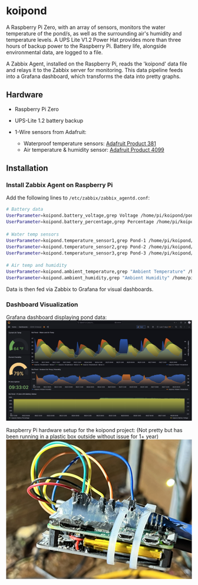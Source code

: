 # koipond
A Raspberry Pi Zero, with an array of sensors, monitors the water temperature of the pond/s, as well as the surrounding air's humidity and temperature levels. 
A UPS Lite V1.2 Power Hat provides more than three hours of backup power to the Raspberry Pi. 
Battery life, alongside environmental data, are logged to a file.

A Zabbix Agent, installed on the Raspberry Pi, reads the 'koipond' data file and relays it to the Zabbix server for monitoring. 
This data pipeline feeds into a Grafana dashboard, which transforms the data into pretty graphs.

## Hardware
* Raspberry Pi Zero
* UPS-Lite 1.2 battery backup

* 1-Wire sensors from Adafruit:
  * Waterproof temperature sensors: [Adafruit Product 381](https://www.adafruit.com/product/381)
  * Air temperature & humidity sensor: [Adafruit Product 4099](https://www.adafruit.com/product/4099)

## Installation
### Install Zabbix Agent on Raspberry Pi
Add the following lines to `/etc/zabbix/zabbix_agentd.conf`:

```bash
# Battery data
UserParameter=koipond.battery_voltage,grep Voltage /home/pi/koipond/pond-data.txt | cut -f3 -d ' '
UserParameter=koipond.battery_percentage,grep Percentage /home/pi/koipond/pond-data.txt | cut -f3 -d ' '

# Water temp sensors
UserParameter=koipond.temperature_sensor1,grep Pond-1 /home/pi/koipond/pond-data.txt | cut -f3 -d ' '
UserParameter=koipond.temperature_sensor2,grep Pond-2 /home/pi/koipond/pond-data.txt | cut -f3 -d ' '
UserParameter=koipond.temperature_sensor3,grep Pond-3 /home/pi/koipond/pond-data.txt | cut -f3 -d ' '
 
# Air temp and humidity
UserParameter=koipond.ambient_temperature,grep "Ambient Temperature" /home/pi/koipond/pond-data.txt | cut -f3 -d ' '
UserParameter=koipond.ambient_humidity,grep "Ambient Humidity" /home/pi/koipond/pond-data.txt | cut -f3 -d ' '
```

Data is then fed via Zabbix to Grafana for visual dashboards.

### Dashboard Visualization
Grafana dashboard displaying pond data:
![Grafana dashboard showing pond data](https://github.com/zinkwazi/koipond/blob/main/image.png?raw=true)

Raspberry Pi hardware setup for the koipond project:
(Not pretty but has been running in a plastic box outside without issue for 1+ year)
![Raspberry Pi setup for koipond project](https://github.com/zinkwazi/koipond/blob/main/pi.jpg?raw=true)

